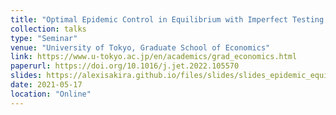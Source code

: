 ```yaml
---
title: "Optimal Epidemic Control in Equilibrium with Imperfect Testing and Enforcement"
collection: talks
type: "Seminar"
venue: "University of Tokyo, Graduate School of Economics"
link: https://www.u-tokyo.ac.jp/en/academics/grad_economics.html
paperurl: https://doi.org/10.1016/j.jet.2022.105570
slides: https://alexisakira.github.io/files/slides/slides_epidemic_equilibrium.pdf
date: 2021-05-17
location: "Online"
---
```


